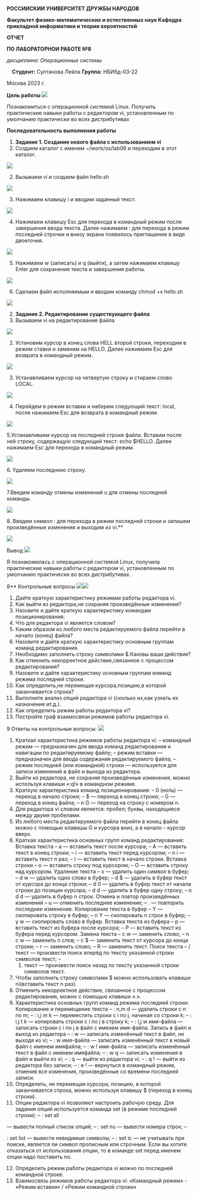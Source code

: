 ﻿**РОССИИСКИИ УНИВЕРСИТЕТ ДРУЖБЫ НАРОДОВ**

**Факультет физико-математических и естественных наук Кафедра прикладной информатики и теории вероятностей** 

**ОТЧЕТ** 

**ПО ЛАБОРАТОРНОИ РАБОТЕ №8** 

*дисциплина: Операционные системы*

`  `**Студент:** Султанова Лейла   **Группа:** НБИбд-03-22 

Москва 2023 г. 

**Цель работы ![](Aspose.Words.120b1339-b5c8-4125-bc6b-935c8ae306db.001.png)**

Познакомиться с операционной системой Linux. Получить практические навыки работы с редактором vi, установленным по умолчанию практически во всех дистрибутивах 

**Последовательность выполнения работы** 

1. **Задание 1. Создание нового файла с использованием vi**  
1. Создаем каталог с именем ~/work/os/lab06 и переходим в этот каталог. 

![](Aspose.Words.120b1339-b5c8-4125-bc6b-935c8ae306db.002.png)

2. Вызываем vi и создаем файл hello.sh  

![](Aspose.Words.120b1339-b5c8-4125-bc6b-935c8ae306db.003.png)

3. Нажимаем клавишу i и вводим заданный текст.  

![](Aspose.Words.120b1339-b5c8-4125-bc6b-935c8ae306db.004.png)

4. Нажимаем клавишу Esc для перехода в командный режим после завершения ввода текста. Далее нажимаем : для перехода в режим последней строчки и внизу экрана появилось приглашение в виде двоеточия. 

![](Aspose.Words.120b1339-b5c8-4125-bc6b-935c8ae306db.005.jpeg)

5. Нажимаем w (записать) и q (выйти), а затем нажимаем клавишу Enter для сохранения  текста и завершения работы.  

![](Aspose.Words.120b1339-b5c8-4125-bc6b-935c8ae306db.006.png)

6. Сделаем файл исполняемым и вводим команду chmod +x hello.sh 

![](Aspose.Words.120b1339-b5c8-4125-bc6b-935c8ae306db.007.png)

2. **Задание 2. Редактирование существующего файла**  
1. Вызываем vi на редактирование файла    

![](Aspose.Words.120b1339-b5c8-4125-bc6b-935c8ae306db.008.png)

2. Установим курсор в конец слова HELL второй строки, переходим в режим ставки и заменим на  HELLO. Далее нажимаем Esc для возврата в командный режим. 

![](Aspose.Words.120b1339-b5c8-4125-bc6b-935c8ae306db.009.png)

3. Устанавливаем курсор на четвертую строку и стираем слово LOCAL.  

![](Aspose.Words.120b1339-b5c8-4125-bc6b-935c8ae306db.010.png)

4. Перейдем в режим вставки и наберем следующий текст: local, после нажимаем Esc для возврата в командный режим. 

![](Aspose.Words.120b1339-b5c8-4125-bc6b-935c8ae306db.011.png)

5\.Устанавливаем курсор на последней строке файла. Вставим после неё строку, содержащую следующий текст: echo $HELLO. Далее нажимаем Esc для перехода в командный режим. 

![](Aspose.Words.120b1339-b5c8-4125-bc6b-935c8ae306db.012.png)

6\. Удаляем последнюю строку. 

![](Aspose.Words.120b1339-b5c8-4125-bc6b-935c8ae306db.013.png)

7\.Введем команду отмены изменений u для отмены последней команды.  

![](Aspose.Words.120b1339-b5c8-4125-bc6b-935c8ae306db.014.png)

8\. Введем символ : для перехода в режим последней строки и запишем произведённые изменения и выходим из vi.** 

![](Aspose.Words.120b1339-b5c8-4125-bc6b-935c8ae306db.015.png)

Вывод ![](Aspose.Words.120b1339-b5c8-4125-bc6b-935c8ae306db.016.png)

Я познакомилась с операционной системой Linux, получила практические навыки работы с редактором vi, установленным по умолчанию практически во всех дистрибутивах. 

8**  Контрольные вопросы ![](Aspose.Words.120b1339-b5c8-4125-bc6b-935c8ae306db.017.png)![](Aspose.Words.120b1339-b5c8-4125-bc6b-935c8ae306db.018.png)

1. Дайте краткую характеристику режимам работы редактора vi. 
2. Как выйти из редактора,не сохраняя произведённые изменения? 
2. Назовите и дайте краткую характеристику командам позиционирования. 
2. Что для редактора vi является словом? 
2. Каким образом из любого места редактируемого файла перейти в начало (конец) файла? 
2. Назовите и дайте краткую характеристику основным группам команд редактирования. 
2. Необходимо заполнить строку символами $.Каковы ваши действия? 
2. Как отменить некорректное действие,связанное с процессом редактирования? 
2. Назовите и дайте характеристику основным группам команд режима последней строки. 
2. Как определить,не перемещая курсора,позицию,в которой заканчивается строка? 
2. Выполните анализ опций редактора vi (сколько их,как узнать их назначение ит.д.). 
2. Как определить режим работы редактора vi? 
2. Постройте граф взаимосвязи режимов работы редактора vi. 

9  Ответы на контрольные вопросы: ![](Aspose.Words.120b1339-b5c8-4125-bc6b-935c8ae306db.019.png)

1. Краткая характеристика режимов работы редактора vi: – командный режим — предназначен для ввода команд редактирования и навигации по редактируемому файлу; – режим вставки — предназначен для ввода содержания редактируемого файла; – режим последней (или командной) строки — используется для записи изменений в файл и выхода из редактора. 
1. Выйти из редактора, не сохраняя произведённые изменения, можно используя клавиши «:q!» в командном режиме. 
1. Краткую характеристика команд позиционирования: – 0 (ноль) — переход в начало строки; – $ — переход в конец строки; – G — переход в конец файла; – n G — переход на строку с номером n. 
1. Для редактора vi словом является: пробел; буквы, находящиеся между двумя пробелами. 
5. Из любого места редактируемого файла перейти в конец файла можно с помощью клавишы G и курсора вниз, а в начало – курсор вверх. 
5. Краткая характеристика основных групп команд редактирования: Вставка текста – а — вставить текст после курсора; – А — вставить текст в конец строки; – i — вставить текст перед курсором; – n i — вставить текст n раз; – I — вставить текст в начало строки. Вставка строки – о — вставить строку под курсором; – О — вставить строку над курсором. Удаление текста – x — удалить один символ в буфер; – d w — удалить одно слово в буфер; – d $ — удалить в буфер текст от курсора до конца строки; – d 0 — удалить в буфер текст от начала строки до позиции курсора; – d d — удалить в буфер одну строку; – n d d — удалить в буфер n строк. Отмена и повтор произведённых изменений – u — отменить последнее изменение; – . — повторить последнее изменение. Копирование текста в буфер – Y — скопировать строку в буфер; – n Y — скопировать n строк в буфер; – y w — скопировать слово в буфер. Вставка текста из буфера – p — вставить текст из буфера после курсора; – P — вставить текст из буфера перед курсором. Замена текста – c w — заменить слово; – n c w — заменить n слов; – c $ — заменить текст от курсора до конца строки; – r — заменить слово; – R — заменить текст. Поиск текста – / текст — произвести поиск вперёд по тексту указанной строки символов текст; – 
   1. текст — произвести поиск назад по тексту указанной строки символов текст. 
5. Чтобы заполнить строку символами $ можно использовать клавиши ni(вставить текст n раз). 
5. Отменить некорректное действие, связанное с процессом редактирования, можно с помощью клавиши «.». 
5. Характеристика основных групп команд режима последней строки: Копирование и перемещение текста – : n,m d — удалить строки с n по m; – : i,j m k — переместить строки с i по j, начиная со строки k; – : i,j t k — копировать строки с i по j в строку k; – : i,j w имя-файла — записать строки с i по j в файл с именем имя-файла. Запись в файл и выход из редактора – : w — записать изменённый текст в файл, не выходя из vi; – : w имя-файла — записать изменённый текст в новый файл с именем имяфайла; – : w ! имя-файла — записать изменённый текст в файл с именем имяфайла; – : w q — записать изменения в файл и выйти из vi; – : q — выйти из редактора vi; – : q ! — выйти из редактора без записи; – : e ! — вернуться в командный режим, отменив все изменения, произведённые со времени последней записи. 
5. Определить, не перемещая курсора, позицию, в которой заканчивается строка, можно используя клавишу $ (переход в конец строки). 
11. Опции редактора vi позволяют настроить рабочую среду. Для задания опций используется команда set (в режиме последней строки): – : set all 

— вывести полный список опций; – : set nu — вывести номера строк; – 

: set list — вывести невидимые символы; – : set ic — не учитывать при поиске, является ли символ прописным или строчным. Если вы хотите отказаться от использования опции, то в команде set перед именем опции надо поставить no. 

12. Определить режим работы редактора vi можно по последней командной строке. 
12. Взаимосвязь режимов работы редактора vi: «Командный режим» - «Режим вставки»   / «Режим командной строки» 
